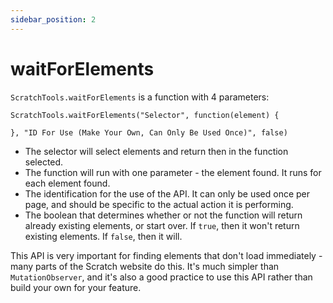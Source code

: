 ```yaml
---
sidebar_position: 2
---
```


# waitForElements
`ScratchTools.waitForElements` is a function with 4 parameters:
```
ScratchTools.waitForElements("Selector", function(element) {

}, "ID For Use (Make Your Own, Can Only Be Used Once)", false)
```
- The selector will select elements and return then in the function selected.
- The function will run with one parameter - the element found. It runs for each element found.
- The identification for the use of the API. It can only be used once per page, and should be specific to the actual action it is performing.
- The boolean that determines whether or not the function will return already existing elements, or start over. If `true`, then it won't return existing elements. If `false`, then it will.

This API is very important for finding elements that don't load immediately - many parts of the Scratch website do this. It's much simpler than `MutationObserver`, and it's also a good practice to use this API rather than build your own for your feature.
